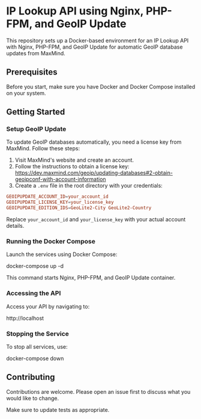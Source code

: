 # IP Lookup API using Nginx, PHP-FPM, and GeoIP Update

This repository sets up a Docker-based environment for an IP Lookup API with Nginx, PHP-FPM, and GeoIP Update for automatic GeoIP database updates from MaxMind.

## Prerequisites

Before you start, make sure you have Docker and Docker Compose installed on your system.

## Getting Started

### Setup GeoIP Update

To update GeoIP databases automatically, you need a license key from MaxMind. Follow these steps:

1. Visit MaxMind's website and create an account.
2. Follow the instructions to obtain a license key: https://dev.maxmind.com/geoip/updating-databases#2-obtain-geoipconf-with-account-information
3. Create a `.env` file in the root directory with your credentials:

```conf
GEOIPUPDATE_ACCOUNT_ID=your_account_id
GEOIPUPDATE_LICENSE_KEY=your_license_key
GEOIPUPDATE_EDITION_IDS=GeoLite2-City GeoLite2-Country
```

Replace `your_account_id` and `your_license_key` with your actual account details.

### Running the Docker Compose

Launch the services using Docker Compose:

docker-compose up -d

This command starts Nginx, PHP-FPM, and GeoIP Update container.

### Accessing the API

Access your API by navigating to:

http://localhost

### Stopping the Service

To stop all services, use:

docker-compose down


## Contributing

Contributions are welcome. Please open an issue first to discuss what you would like to change.

Make sure to update tests as appropriate.